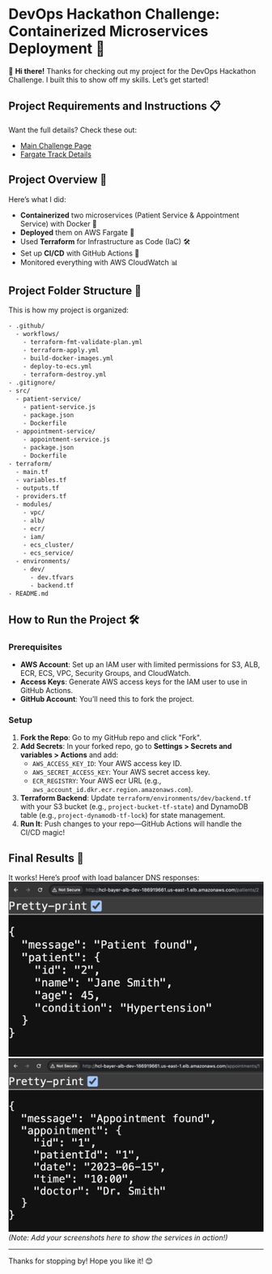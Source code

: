 # DevOps Hackathon Challenge: Containerized Microservices Deployment 🚀

👋 **Hi there!** Thanks for checking out my project for the DevOps Hackathon Challenge. I built this to show off my skills. Let’s get started!

## Project Requirements and Instructions 📋

Want the full details? Check these out:

- [Main Challenge Page](https://hackathon.baywsf.com/devops/index.html)
- [Fargate Track Details](https://hackathon.baywsf.com/devops/fargate-track.html)


## Project Overview 🌟

Here’s what I did:

- **Containerized** two microservices (Patient Service & Appointment Service) with Docker 🐳
- **Deployed** them on AWS Fargate 🚀
- Used **Terraform** for Infrastructure as Code (IaC) 🛠️
- Set up **CI/CD** with GitHub Actions 🤖
- Monitored everything with AWS CloudWatch 📊

## Project Folder Structure 📁

This is how my project is organized:

```
- .github/
  - workflows/
    - terraform-fmt-validate-plan.yml
    - terraform-apply.yml
    - build-docker-images.yml
    - deploy-to-ecs.yml
    - terraform-destroy.yml
- .gitignore/
- src/
  - patient-service/
    - patient-service.js
    - package.json
    - Dockerfile
  - appointment-service/
    - appointment-service.js
    - package.json
    - Dockerfile
- terraform/
  - main.tf
  - variables.tf
  - outputs.tf
  - providers.tf
  - modules/
    - vpc/
    - alb/
    - ecr/
    - iam/
    - ecs_cluster/
    - ecs_service/
  - environments/
    - dev/
      - dev.tfvars
      - backend.tf
- README.md
```

## How to Run the Project 🛠️

### Prerequisites

- **AWS Account**: Set up an IAM user with limited permissions for S3, ALB, ECR, ECS, VPC, Security Groups, and CloudWatch.
- **Access Keys**: Generate AWS access keys for the IAM user to use in GitHub Actions.
- **GitHub Account**: You’ll need this to fork the project.

### Setup

1. **Fork the Repo**: Go to my GitHub repo and click "Fork".
2. **Add Secrets**: In your forked repo, go to **Settings > Secrets and variables > Actions** and add:
   - `AWS_ACCESS_KEY_ID`: Your AWS access key ID.
   - `AWS_SECRET_ACCESS_KEY`: Your AWS secret access key.
   - `ECR_REGISTRY`: Your AWS ecr URL (e.g., `aws_account_id.dkr.ecr.region.amazonaws.com`).
3. **Terraform Backend**: Update `terraform/environments/dev/backend.tf` with your S3 bucket (e.g., `project-bucket-tf-state`) and DynamoDB table (e.g., `project-dynamodb-tf-lock`) for state management.
4. **Run It**: Push changes to your repo—GitHub Actions will handle the CI/CD magic!

## Final Results 🎉

It works! Here’s proof with load balancer DNS responses:  
![Patient Service Response](./img/patient-service-response.png)  
![Appointment Service Response](./img/appointment-service-response.png)  
_(Note: Add your screenshots here to show the services in action!)_

---

Thanks for stopping by! Hope you like it! 😊
